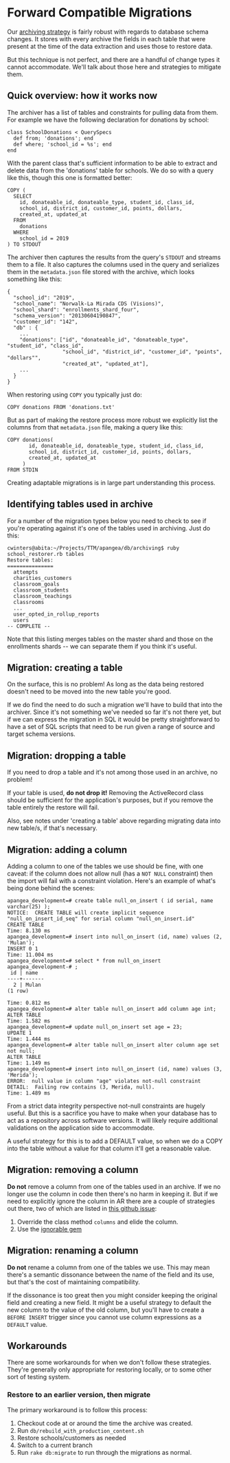 # Forward Compatible Migrations

Our [archiving strategy](Archiving-data) is fairly robust with
regards to database schema changes. It stores with every archive the
fields in each table that were present at the time of the data
extraction and uses those to restore data.

But this technique is not perfect, and there are a handful of change
types it cannot accommodate. We'll talk about those here and
strategies to mitigate them.

## Quick overview: how it works now

The archiver has a list of tables and constraints for pulling data
from them. For example we have the following declaration for
donations by school:

    class SchoolDonations < QuerySpecs
      def from; 'donations'; end
      def where; 'school_id = %s'; end
    end


With the parent class that's sufficient information to be able to
extract and delete data from the 'donations' table for schools. We do
so with a query like this, though this one is formatted better:

    COPY (
      SELECT
        id, donateable_id, donateable_type, student_id, class_id,
        school_id, district_id, customer_id, points, dollars,
        created_at, updated_at
      FROM
        donations
      WHERE
        school_id = 2019
    ) TO STDOUT


The archiver then captures the results from the query's `STDOUT` and
streams them to a file. It also captures the columns used in the query
and serializes them in the `metadata.json` file stored with the
archive, which looks something like this:

    {
      "school_id": "2019",
      "school_name": "Norwalk-La Mirada CDS (Visions)",
      "school_shard": "enrollments_shard_four",
      "schema_version": "20130604190847",
      "customer_id": "142",
      "db" : {
        ...
        "donations": ["id", "donateable_id", "donateable_type", "student_id", "class_id",
                      "school_id", "district_id", "customer_id", "points", "dollars"",
                      "created_at", "updated_at"],
        ...
      }
    }

When restoring using `COPY` you typically just do:

    COPY donations FROM 'donations.txt'

But as part of making the restore process more robust we explicitly
list the columns from that `metadata.json` file, making a query like
this:

    COPY donations(
           id, donateable_id, donateable_type, student_id, class_id,
           school_id, district_id, customer_id, points, dollars,
           created_at, updated_at
         )
    FROM STDIN

Creating adaptable migrations is in large part understanding this process.

## Identifying tables used in archive

For a number of the migration types below you need to check to see if
you're operating against it's one of the tables used in
archiving. Just do this:

    cwinters@abita:~/Projects/TTM/apangea/db/archiving$ ruby school_restorer.rb tables
    Restore tables:
    ===============
      attempts
      charities_customers
      classroom_goals
      classroom_students
      classroom_teachings
      classrooms
      ...
      user_opted_in_rollup_reports
      users
    -- COMPLETE --

Note that this listing merges tables on the master shard and those on
the enrollments shards -- we can separate them if you think it's
useful.

## Migration: creating a table

On the surface, this is no problem! As long as the data being restored
doesn't need to be moved into the new table you're good.

If we do find the need to do such a migration we'll have to build that
into the archiver. Since it's not something we've needed so far it's
not there yet, but if we can express the migration in SQL it would be
pretty straightforward to have a set of SQL scripts that need to be
run given a range of source and target schema versions.

## Migration: dropping a table

If you need to drop a table and it's not among those used in an
archive, no problem!

If your table is used, __do not drop it!__ Removing the ActiveRecord
class should be sufficient for the application's purposes, but if you
remove the table entirely the restore will fail.

Also, see notes under 'creating a table' above regarding migrating
data into new table/s, if that's necessary.

## Migration: adding a column

Adding a column to one of the tables we use should be fine, with one
caveat: if the column does not allow null (has a `NOT NULL`
constraint) then the import will fail with a constraint
violation. Here's an example of what's being done behind the scenes:

    apangea_development=# create table null_on_insert ( id serial, name varchar(25) );
    NOTICE:  CREATE TABLE will create implicit sequence "null_on_insert_id_seq" for serial column "null_on_insert.id"
    CREATE TABLE
    Time: 8.130 ms
    apangea_development=# insert into null_on_insert (id, name) values (2, 'Mulan');
    INSERT 0 1
    Time: 11.004 ms
    apangea_development=# select * from null_on_insert
    apangea_development-# ;
     id | name
    ----+-------
      2 | Mulan
    (1 row)

    Time: 0.812 ms
    apangea_development=# alter table null_on_insert add column age int;
    ALTER TABLE
    Time: 1.582 ms
    apangea_development=# update null_on_insert set age = 23;
    UPDATE 1
    Time: 1.444 ms
    apangea_development=# alter table null_on_insert alter column age set not null;
    ALTER TABLE
    Time: 1.149 ms
    apangea_development=# insert into null_on_insert (id, name) values (3, 'Merida');
    ERROR:  null value in column "age" violates not-null constraint
    DETAIL:  Failing row contains (3, Merida, null).
    Time: 1.489 ms

From a strict data integrity perspective not-null constraints are
hugely useful. But this is a sacrifice you have to make when your
database has to act as a repository across software versions. It will
likely require additional validations on the application side to
accommodate.

A useful strategy for this is to add a DEFAULT value, so when we do a
COPY into the table without a value for that column it'll get a
reasonable value.

## Migration: removing a column

__Do not__ remove a column from one of the tables used in an
archive. If we no longer use the column in code then there's no harm
in keeping it. But if we need to explicitly ignore the column in AR
there are a couple of strategies out there, two of which are listed in
[this github issue](https://github.com/rails/rails/pull/7417):

1. Override the class method `columns` and elide the column.
2. Use the [ignorable gem](https://github.com/nthj/ignorable)

## Migration: renaming a column

__Do not__ rename a column from one of the tables we use. This may
mean there's a semantic dissonance between the name of the field and
its use, but that's the cost of maintaining compatibility.

If the dissonance is too great then you might consider keeping the
original field and creating a new field. It might be a useful strategy
to default the new column to the value of the old column, but you'll
have to create a `BEFORE INSERT` trigger since you cannot use column
expressions as a `DEFAULT` value.

## Workarounds

There are some workarounds for when we don't follow these
strategies. They're generally only appropriate for restoring locally,
or to some other sort of testing system.

### Restore to an earlier version, then migrate

The primary workaround is to follow this process:

1. Checkout code at or around the time the archive was created.
2. Run `db/rebuild_with_production_content.sh`
3. Restore schools/customers as needed
4. Switch to a current branch
5. Run `rake db:migrate` to run through the migrations as normal.

